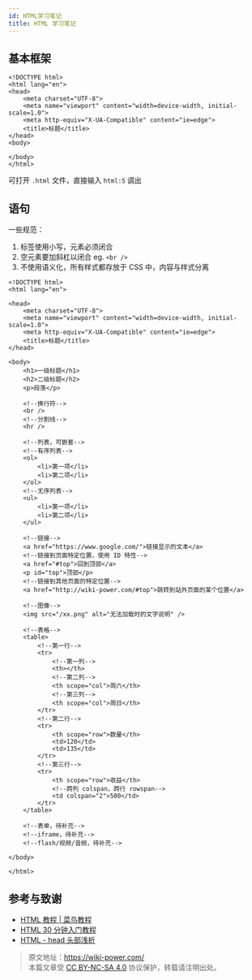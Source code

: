 ```yaml
---
id: HTML学习笔记
title: HTML 学习笔记
---
```


## 基本框架

```markup
<!DOCTYPE html>
<html lang="en">
<head>
    <meta charset="UTF-8">
    <meta name="viewport" content="width=device-width, initial-scale=1.0">
    <meta http-equiv="X-UA-Compatible" content="ie=edge">
    <title>标题</title>
</head>
<body>

</body>
</html>
```

可打开 `.html` 文件，直接输入 `html:5` 调出

## 语句

一些规范：

1. 标签使用小写，元素必须闭合
2. 空元素要加斜杠以闭合 eg. `<br />`
3. 不使用语义化，所有样式都存放于 CSS 中，内容与样式分离

```markup
<!DOCTYPE html>
<html lang="en">

<head>
    <meta charset="UTF-8">
    <meta name="viewport" content="width=device-width, initial-scale=1.0">
    <meta http-equiv="X-UA-Compatible" content="ie=edge">
    <title>标题</title>
</head>

<body>
    <h1>一级标题</h1>
    <h2>二级标题</h2>
    <p>段落</p>

    <!--换行符-->
    <br />
    <!--分割线-->
    <hr />

    <!--列表，可嵌套-->
    <!--有序列表-->
    <ol>
        <li>第一项</li>
        <li>第二项</li>
    </ol>
    <!--无序列表-->
    <ul>
        <li>第一项</li>
        <li>第二项</li>
    </ul>

    <!--链接-->
    <a href="https://www.google.com/">链接显示的文本</a>
    <!--链接到页面特定位置，使用 ID 特性-->
    <a href="#top">回到顶部</a>
    <p id="top">顶部</p>
    <!--链接到其他页面的特定位置-->
    <a href="http://wiki-power.com/#top">跳转到站外页面的某个位置</a>

    <!--图像-->
    <img src="/xx.png" alt="无法加载时的文字说明" />

    <!--表格-->
    <table>
        <!--第一行-->
        <tr>
            <!--第一列-->
            <th></th>
            <!--第二列-->
            <th scope="col">周六</th>
            <!--第三列-->
            <th scope="col">周日</th>
        </tr>
        <!--第二行-->
        <tr>
            <th scope="row">数量</th>
            <td>120</td>
            <td>135</td>
        </tr>
        <!--第三行-->
        <tr>
            <th scope="row">收益</th>
            <!--跨列 colspan，跨行 rowspan-->
            <td colspan="2">500</td>
        </tr>
    </table>

    <!--表单，待补充-->
    <!--iframe，待补充-->
    <!--flash/视频/音频，待补充-->

</body>

</html>
```

## 参考与致谢

- [HTML 教程 | 菜鸟教程](http://www.runoob.com/html/html-tutorial.html)
- [HTML 30 分钟入门教程](http://deerchao.net/tutorials/html/html.htm)
- [HTML - head 头部浅析](https://www.tielemao.com/831.html)

> 原文地址：<https://wiki-power.com/>  
> 本篇文章受 [CC BY-NC-SA 4.0](https://creativecommons.org/licenses/by/4.0/deed.zh) 协议保护，转载请注明出处。


